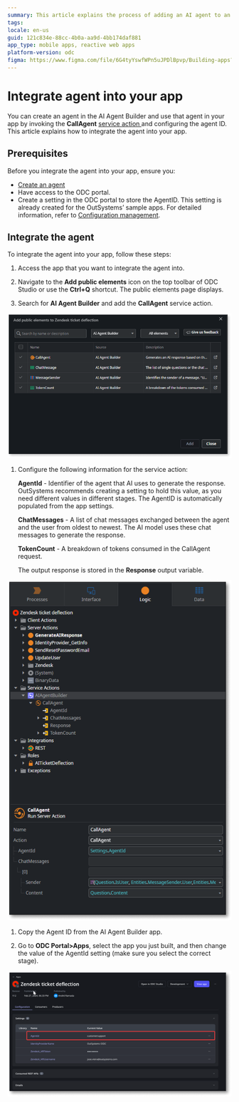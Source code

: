 ```yaml
---
summary: This article explains the process of adding an AI agent to an app via the CallAgent service action.
tags:
locale: en-us
guid: 121c834e-88cc-4b0a-aa9d-4bb174daf881
app_type: mobile apps, reactive web apps
platform-version: odc
figma: https://www.figma.com/file/6G4tyYswfWPn5uJPDlBpvp/Building-apps?type=design&node-id=5094%3A329&mode=design&t=L8AQ4Cz4ktXvgIdw-1
---
```

# Integrate agent into your app

You can create an agent in the AI Agent Builder and use that agent in your app by invoking the **CallAgent** [service action ](https://success.outsystems.com/documentation/11/developing_an_application/reuse_and_refactor/use_services_to_expose_functionality/)and configuring the agent ID. This article explains how to integrate the agent into your app.

## Prerequisites

Before you integrate the agent into your app, ensure you:

* [Create an agent](create-agent.md)
* Have access to the ODC portal.
* Create a setting in the ODC portal to store the AgentID. This setting is already created for the OutSystems’ sample apps. For detailed information, refer to [Configuration management](https://success.outsystems.com/documentation/outsystems_developer_cloud/configuration_management/).

## Integrate the agent

To integrate the agent into your app, follow these steps:

1. Access the app that you want to integrate the agent into.

1.  Navigate to the **Add public elements** icon on the top toolbar of ODC Studio or use the **Ctrl+Q** shortcut. 
The public elements page  displays.

1. Search for **AI Agent Builder** and add the **CallAgent** service action.

![Screenshot of the ODC Studio interface showing the 'Add public elements' dialog with 'CallAgent' service action selected.](images/call-agent-service-action-odcs.png "Add Call Agent service action")

1. Configure the following information for the service action:

    **AgentId** - Identifier of the agent that AI uses to generate the response. OutSystems recommends creating a setting to hold this value, as you need different values in different stages. The AgentID is automatically populated from the app settings. 

    **ChatMessages** - A list of chat messages exchanged between the agent and the user from oldest to newest. The AI model uses these chat messages to generate the response.

    **TokenCount** - A breakdown of tokens consumed in the CallAgent request.

    The output response is stored in the **Response** output variable.

![Screenshot of the ODC Studio interface detailing the 'CallAgent' service action parameters including 'AgentId' and 'ChatMessages'.](images/service-action-parameters-odcs.png "CallAgent service action parameters")

1. Copy the Agent ID from the AI Agent Builder app.

1. Go to **ODC Portal>Apps**, select the app you just built, and   then change the value of the AgentId setting (make sure you select the correct stage).

![Dialog box for saving a new agent with fields for 'Name' and 'ID' in the AI Agent Builder app.](images/add-agentid-app-settings-pl.png "Save Agent ID in ODC portal")
